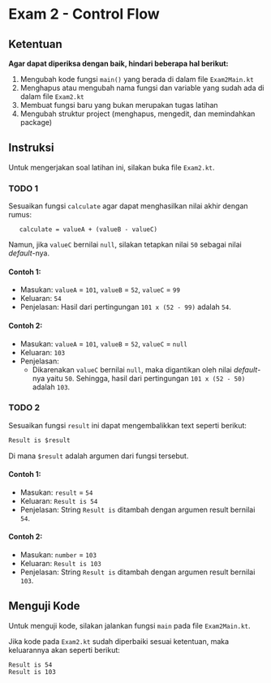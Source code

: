 # Exam 2 - Control Flow

## Ketentuan

**Agar dapat diperiksa dengan baik, hindari beberapa hal berikut:**

1. Mengubah kode fungsi `main()` yang berada di dalam file `Exam2Main.kt`
2. Menghapus atau mengubah nama fungsi dan variable yang sudah ada di dalam file `Exam2.kt`
3. Membuat fungsi baru yang bukan merupakan tugas latihan
4. Mengubah struktur project (menghapus, mengedit, dan memindahkan package)

## Instruksi

Untuk mengerjakan soal latihan ini, silakan buka file `Exam2.kt`.

### TODO 1

Sesuaikan fungsi `calculate` agar dapat menghasilkan nilai akhir dengan rumus:

```text
   calculate = valueA + (valueB - valueC)
```

Namun, jika `valueC` bernilai `null`, silakan tetapkan nilai `50` sebagai nilai _default_-nya.

#### Contoh 1:

- Masukan: `valueA` = `101`, `valueB` = `52`, `valueC` = `99`
- Keluaran: `54`
- Penjelasan: Hasil dari pertingungan `101 x (52 - 99)` adalah `54`.

#### Contoh 2:

- Masukan: `valueA` = `101`, `valueB` = `52`, `valueC` = `null`
- Keluaran: `103`
- Penjelasan:
    - Dikarenakan `valueC` bernilai `null`, maka digantikan oleh nilai _default_-nya yaitu `50`. Sehingga, hasil dari
      pertingungan `101 x (52 - 50)` adalah `103`.

### TODO 2

Sesuaikan fungsi `result` ini dapat mengembalikkan text seperti berikut:

```markdown
Result is $result
```

Di mana `$result` adalah argumen dari fungsi tersebut.

#### Contoh 1:

- Masukan: `result` = `54`
- Keluaran: `Result is 54`
- Penjelasan: String `Result is` ditambah dengan argumen result bernilai `54`.

#### Contoh 2:

- Masukan: `number` = `103`
- Keluaran: `Result is 103`
- Penjelasan: String `Result is` ditambah dengan argumen result bernilai `103`.

## Menguji Kode

Untuk menguji kode, silakan jalankan fungsi `main` pada file `Exam2Main.kt`.

Jika kode pada `Exam2.kt` sudah diperbaiki sesuai ketentuan, maka keluarannya akan seperti berikut:

```
Result is 54
Result is 103
```
